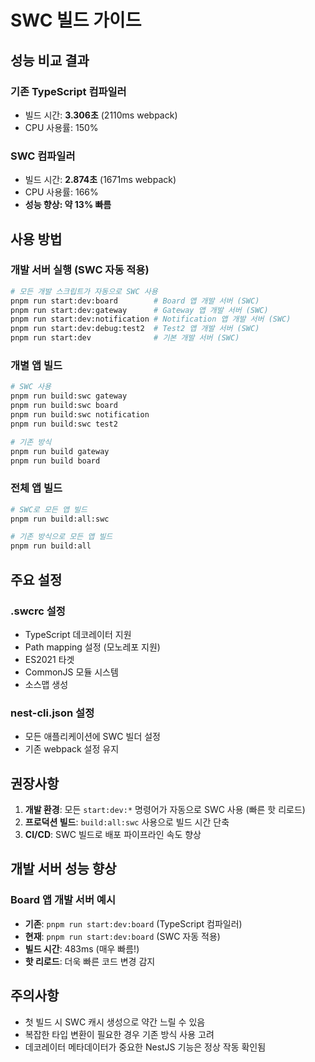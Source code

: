 # SWC 빌드 가이드

## 성능 비교 결과

### 기존 TypeScript 컴파일러

- 빌드 시간: **3.306초** (2110ms webpack)
- CPU 사용률: 150%

### SWC 컴파일러

- 빌드 시간: **2.874초** (1671ms webpack)
- CPU 사용률: 166%
- **성능 향상: 약 13% 빠름**

## 사용 방법

### 개발 서버 실행 (SWC 자동 적용)

```bash
# 모든 개발 스크립트가 자동으로 SWC 사용
pnpm run start:dev:board        # Board 앱 개발 서버 (SWC)
pnpm run start:dev:gateway      # Gateway 앱 개발 서버 (SWC)
pnpm run start:dev:notification # Notification 앱 개발 서버 (SWC)
pnpm run start:dev:debug:test2  # Test2 앱 개발 서버 (SWC)
pnpm run start:dev              # 기본 개발 서버 (SWC)
```

### 개별 앱 빌드

```bash
# SWC 사용
pnpm run build:swc gateway
pnpm run build:swc board
pnpm run build:swc notification
pnpm run build:swc test2

# 기존 방식
pnpm run build gateway
pnpm run build board
```

### 전체 앱 빌드

```bash
# SWC로 모든 앱 빌드
pnpm run build:all:swc

# 기존 방식으로 모든 앱 빌드
pnpm run build:all
```

## 주요 설정

### .swcrc 설정

- TypeScript 데코레이터 지원
- Path mapping 설정 (모노레포 지원)
- ES2021 타겟
- CommonJS 모듈 시스템
- 소스맵 생성

### nest-cli.json 설정

- 모든 애플리케이션에 SWC 빌더 설정
- 기존 webpack 설정 유지

## 권장사항

1. **개발 환경**: 모든 `start:dev:*` 명령어가 자동으로 SWC 사용 (빠른 핫 리로드)
2. **프로덕션 빌드**: `build:all:swc` 사용으로 빌드 시간 단축
3. **CI/CD**: SWC 빌드로 배포 파이프라인 속도 향상

## 개발 서버 성능 향상

### Board 앱 개발 서버 예시

- **기존**: `pnpm run start:dev:board` (TypeScript 컴파일러)
- **현재**: `pnpm run start:dev:board` (SWC 자동 적용)
- **빌드 시간**: 483ms (매우 빠름!)
- **핫 리로드**: 더욱 빠른 코드 변경 감지

## 주의사항

- 첫 빌드 시 SWC 캐시 생성으로 약간 느릴 수 있음
- 복잡한 타입 변환이 필요한 경우 기존 방식 사용 고려
- 데코레이터 메타데이터가 중요한 NestJS 기능은 정상 작동 확인됨
